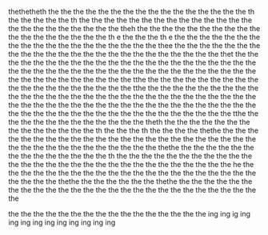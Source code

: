 thethetheth
the
the
the
the
the
the
the
the
the
the
the
the
the
the
the
the
th
the
the
the
the
the
th
the
the
the
the
the
the
the
the
the
the
the
the
the
the
the
the
the
the
the
the
the
the
the
theh
the
the
the
the
the
the
the
the
the
the
the
the
the
the
the
the
the
the
th
e
the
the
the
th
e
the
the
the
the
the
the
the
the
the
the
the
the
the
the
the
the
the
the
the
thee
the
the
the
the
the
the
the
the
the
the
the
the
the
the
the
the
the
the
the
the
the
the
the
the
thet
the
the
the
the
the
the
the
the
the
the
the
the
the
the
the
the
the
the
the
the
the
the
the
the
the
the
the
the
the
the
the
the
the
the
the
the
the
the
the
the
the
the
the
the
the
the
the
the
the
the
the
the
tthe
the
the
the
the
the
the
the
the
the
the
the
the
the
the
the
the
the
the
the
tthe
the
the
the
the
the
the
the
the
the
the
the
the
the
the
the
the
the
the
the
the
the
the
the
the
the
the
the
the
the
the
the
the
the
the
the
the
the
the
the
the
the
the
the
the
the
the
the
the
the
the
the
the
the
the
the
the
the
the
the
the
the
the
the
the
the
the
the
tthe
the
the
the
the
the
the
the
the
the
the
the
the
theth
the
the
the
the
the
the
the
the
the
the
the
the
the
the
th
the
the
the
th
the
the
the
the
thethe
the
the
the
the
the
the
the
the
the
the
the
the
the
the
the
the
the
the
the
the
the
the
the
the
the
the
the
the
the
the
the
the
the
the
the
thethe
the
the
the
the
the
the
the
the
the
the
the
the
the
the
th
the
the
the
the
the
the
the
the
the
the
the
the
the
the
the
the
the
the
the
the
the
the
the
the
the
the
the
the
the
he
the
the
the
the
the
the
the
the
the
the
the
the
the
the
the
the
the
the
the
the
the
the
the
the
the
thethe
the
the
the
the
the
the
thethe
the
the
the
the
the
the
the
the
the
the
the
the
the
the
the
the
the
the
the
the
the
the
the
the
the
the
the

the
the
the
the
the
the
the
the
the
the
the
the
the
the
the
the
ing
ing
ig
ing
ing
ing
ing
ing
ing
ing
ing
ing
ing



